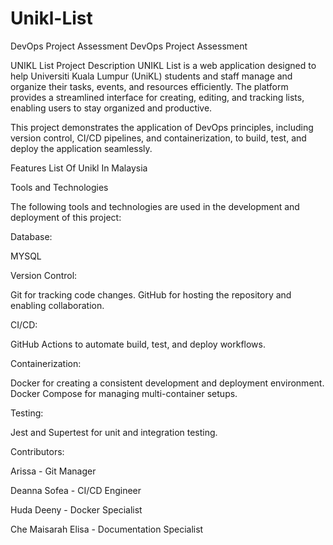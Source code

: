 # Unikl-List
DevOps Project Assessment
DevOps Project Assessment

UNIKL List
Project Description
UNIKL List is a web application designed to help Universiti Kuala Lumpur (UniKL) students and staff manage and organize their tasks, events, and resources efficiently. The platform provides a streamlined interface for creating, editing, and tracking lists, enabling users to stay organized and productive.

This project demonstrates the application of DevOps principles, including version control, CI/CD pipelines, and containerization, to build, test, and deploy the application seamlessly.

Features
List Of Unikl In Malaysia 

Tools and Technologies

The following tools and technologies are used in the development and deployment of this project:


Database:

MYSQL

Version Control:

Git for tracking code changes.
GitHub for hosting the repository and enabling collaboration.

CI/CD:

GitHub Actions to automate build, test, and deploy workflows.

Containerization:

Docker for creating a consistent development and deployment environment.
Docker Compose for managing multi-container setups.

Testing:

Jest and Supertest for unit and integration testing.

Contributors:

Arissa  - Git Manager

Deanna Sofea  - CI/CD Engineer

Huda Deeny - Docker Specialist

Che Maisarah Elisa -  Documentation Specialist

